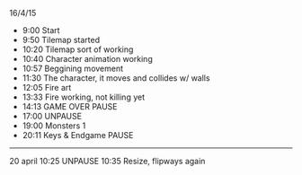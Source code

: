 16/4/15
* 9:00 Start
* 9:50 Tilemap started
* 10:20 Tilemap sort of working
* 10:40 Character animation working
* 10:57 Beggining movement
* 11:30 The character, it moves and collides w/ walls
* 12:05 Fire art
* 13:33 Fire working, not killing yet
* 14:13 GAME OVER PAUSE
* 17:00 UNPAUSE
* 19:00 Monsters 1
* 20:11 Keys & Endgame PAUSE
----
20 april
10:25 UNPAUSE
10:35 Resize, flipways again
